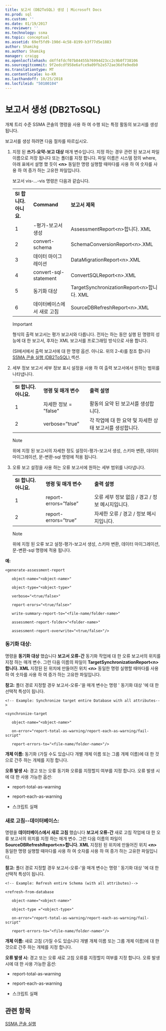 ```yaml
---
title: 보고서 (DB2ToSQL) 생성 | Microsoft Docs
ms.prod: sql
ms.custom: ''
ms.date: 01/19/2017
ms.reviewer: ''
ms.technology: ssma
ms.topic: conceptual
ms.assetid: 69ef5fd9-190d-4c58-8199-b3f77d5e1883
author: Shamikg
ms.author: Shamikg
manager: craigg
ms.openlocfilehash: d4ff4fdcf07b84455b76994d23cc2c9b0f738106
ms.sourcegitcommit: 9f2edcdf958e6afce9a09fb2e572ae36dfe9edb0
ms.translationtype: MT
ms.contentlocale: ko-KR
ms.lasthandoff: 10/25/2018
ms.locfileid: "50100104"
---
```

# <a name="generating-reports-db2tosql"></a>보고서 생성 (DB2ToSQL)
개체 트리 수준 SSMA 콘솔의 명령을 사용 하 여 수행 되는 특정 활동의 보고서를 생성 됩니다.  
  
보고서를 생성 하려면 다음 절차를 따르십시오.  
  
1.  지정 된 **쓰기-요약-보고 대상** 매개 변수입니다. 지정 하는 경우 관련 된 보고서 파일 이름으로 저장 됩니다 또는 폴더를 지정 합니다. 파일 이름은 시스템 정의 where, 아래 표에서 설명 했 듯이 **&lt;n&gt;** 동일한 명령 실행할 때마다를 사용 하 여 숫자를 사용 하 여 증가 하는 고유한 파일입니다.  
  
    보고서 vis-...-vis 명령은 다음과 같습니다.  
  
    ||||  
    |-|-|-|  
    |**Sl 합니다. 아니요.**|**Command**|**보고서 제목**|  
    |1|-평가-보고서 생성|AssessmentReport&lt;n&gt;합니다. XML|  
    |2|convert-schema|SchemaConversionReport&lt;n&gt;.XML|  
    |3|데이터 마이그레이션|DataMigrationReport&lt;n&gt;.XML|  
    |4|convert-sql-statement|ConvertSQLReport&lt;n&gt;.XML|  
    |5|동기화 대상|TargetSynchronizationReport&lt;n&gt;합니다. XML|  
    |6|데이터베이스에서 새로 고침|SourceDBRefreshReport&lt;n&gt;.XML|  
  
    > [!IMPORTANT]  
    > 형식의 출력 보고서는 평가 보고서와 다릅니다. 전자는 하는 동안 실행 된 명령의 성능에 대 한 보고서, 후자는 XML 보고서를 프로그래밍 방식으로 사용 합니다.  
  
    (Sl에서에서 출력 보고서에 대 한 명령 옵션. 아니요. 위의 2-4)를 참조 합니다 [SSMA 콘솔 실행 &#40;DB2ToSQL&#41; ](../../ssma/db2/executing-the-ssma-console-db2tosql.md) 섹션.  
  
2.  세부 정보 보고서 세부 정보 표시 설정을 사용 하 여 출력 보고서에서 원하는 범위를 나타냅니다.  
  
    ||||  
    |-|-|-|  
    |**Sl 합니다. 아니요.**|**명령 및 매개 변수**|**출력 설명**|  
    |1|자세한 정보 = "false"|활동의 요약 된 보고서를 생성합니다.|  
    |2|verbose=”true”|각 작업에 대 한 요약 및 자세한 상태 보고서를 생성합니다.|  
  
    > [!NOTE]  
    > 위에 지정 된 보고서의 자세한 정도 설정이-평가-보고서 생성, 스키마 변환, 데이터 마이그레이션, 문-변환-sql 명령에 적용 됩니다.  
  
3.  오류 보고 설정을 사용 하는 오류 보고서에 원하는 세부 범위를 나타냅니다.  
  
    ||||  
    |-|-|-|  
    |**Sl 합니다. 아니요.**|**명령 및 매개 변수**|**출력 설명**|  
    |1|report-errors=”false”|오류 세부 정보 없음 / 경고 / 정보 메시지입니다.|  
    |2|report-errors=”true”|자세한 오류 / 경고 / 정보 메시지입니다.|  
  
    > [!NOTE]  
    > 위에 지정 된 오류 보고 설정-평가-보고서 생성, 스키마 변환, 데이터 마이그레이션, 문-변환-sql 명령에 적용 됩니다.  
  
**예:**  
  
```  
<generate-assessment-report  
  
   object-name="<object-name>"  
  
   object-type="<object-type>"  
  
   verbose="<true/false>"  
  
   report-erors="<true/false>"  
  
   write-summary-report-to="<file-name/folder-name>"  
  
   assessment-report-folder="<folder-name>"  
  
   assessment-report-overwrite="<true/false>"/>  
```  
  
### <a name="synchronize-target"></a>동기화 대상:  
명령을 **동기화 대상** 했습니다 **보고서 오류-간** 동기화 작업에 대 한 오류 보고서의 위치를 지정 하는 매개 변수. 그런 다음 이름의 파일이 **TargetSynchronizationReport&lt;n&gt;합니다. XML** 지정된 된 위치에 만들어진 위치 **&lt;n&gt;** 동일한 명령 실행할 때마다를 사용 하 여 숫자를 사용 하 여 증가 하는 고유한 파일입니다.  
  
**참고:** 폴더 경로 지정할 경우 보고서-오류-'을 매개 변수는 명령 ' 동기화 대상 '에 대 한 선택적 특성이 됩니다.  
  
```  
<!-- Example: Synchronize target entire Database with all attributes-->  
  
<synchronize-target  
  
   object-name="<object-name>"  
  
   on-error="report-total-as-warning/report-each-as-warning/fail-script"  
  
   report-errors-to="<file-name/folder-name>"/>  
```  
**개체 이름:** 동기화 (가질 수도 있습니다 개별 개체 이름 또는 그룹 개체 이름)에 대 한 것으로 간주 하는 개체를 지정 합니다.  
  
**오류 발생 시:** 경고 또는 오류 동기화 오류를 지정할지 여부를 지정 합니다. 오류 발생 시에 대 한 사용 가능한 옵션:  
  
-   report-total-as-warning  
  
-   report-each-as-warning  
  
-   스크립트 실패  
  
### <a name="refresh-from-database"></a>새로 고침--데이터베이스:  
명령을 **데이터베이스에서 새로 고침** 했습니다 **보고서 오류-간** 새로 고침 작업에 대 한 오류 보고서의 위치를 지정 하는 매개 변수. 그런 다음 이름의 파일이 **SourceDBRefreshReport&lt;n&gt;합니다. XML** 지정된 된 위치에 만들어진 위치 **&lt;n&gt;** 동일한 명령 실행할 때마다를 사용 하 여 숫자를 사용 하 여 증가 하는 고유한 파일입니다.  
  
**참고:** 폴더 경로 지정할 경우 보고서-오류-'을 매개 변수는 명령 ' 동기화 대상 '에 대 한 선택적 특성이 됩니다.  
  
```  
<!-- Example: Refresh entire Schema (with all attributes)-->  
  
<refresh-from-database  
  
   object-name="<object-name>"  
  
   object-type ="<object-type>"  
  
   on-error="report-total-as-warning/report-each-as-warning/fail-script"  
  
   report-errors-to="<file-name/folder-name>"/>  
```  
**개체 이름:** 새로 고침 (가질 수도 있습니다 개별 개체 이름 또는 그룹 개체 이름)에 대 한 것으로 간주 하는 개체를 지정 합니다.  
  
**오류 발생 시:** 경고 또는 오류 새로 고침 오류를 지정할지 여부를 지정 합니다. 오류 발생 시에 대 한 사용 가능한 옵션:  
  
-   report-total-as-warning  
  
-   report-each-as-warning  
  
-   스크립트 실패  
  
## <a name="see-also"></a>관련 항목  
[SSMA 콘솔 실행](http://msdn.microsoft.com/ce63f633-067d-4f04-b8e9-e1abd7ec740b)  
  
